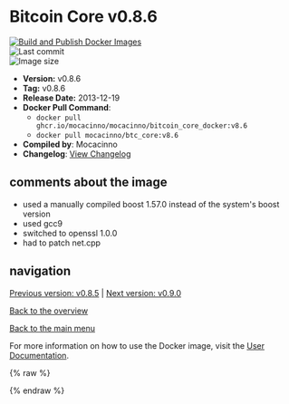 # Bitcoin Core v0.8.6

[![Build and Publish Docker Images](https://github.com/mocacinno/bitcoin_core_docker/actions/workflows/build-and-publish.yml/badge.svg?branch=v8.6)](https://github.com/mocacinno/bitcoin_core_docker/actions/workflows/build-and-publish.yml)  
![Last commit](https://badgen.net/github/last-commit/mocacinno/bitcoin_core_docker/v8.6)  
![Image size](https://badgen.net/docker/size/mocacinno/btc_core/v8.6?color=green)  

- **Version:** v0.8.6
- **Tag:** v0.8.6
- **Release Date:** 2013-12-19
- **Docker Pull Command**:
  - `docker pull ghcr.io/mocacinno/mocacinno/bitcoin_core_docker:v8.6`
  - `docker pull mocacinno/btc_core:v8.6`
- **Compiled by**: Mocacinno
- **Changelog**: [View Changelog](https://github.com/bitcoin/bitcoin/blob/v0.8.6/doc/release-notes.md)

## comments about the image

- used a manually compiled boost 1.57.0 instead of the system's boost version
- used gcc9
- switched to openssl 1.0.0
- had to patch net.cpp

## navigation

[Previous version: v0.8.5](./v8.5.md) | [Next version: v0.9.0](./v9.0.md)

[Back to the overview](./Readme.md)

[Back to the main menu](../Readme.md)

For more information on how to use the Docker image, visit the [User Documentation](../userdocs/Readme.md).

<!-- Google tag (gtag.js) -->
{% raw %}
<script async src="https://www.googletagmanager.com/gtag/js?id=G-BPC6NC6FF9"></script>
<script>
  window.dataLayer = window.dataLayer || [];
  function gtag(){dataLayer.push(arguments);}
  gtag('js', new Date());
  gtag('config', 'G-BPC6NC6FF9');
</script>
{% endraw %}

